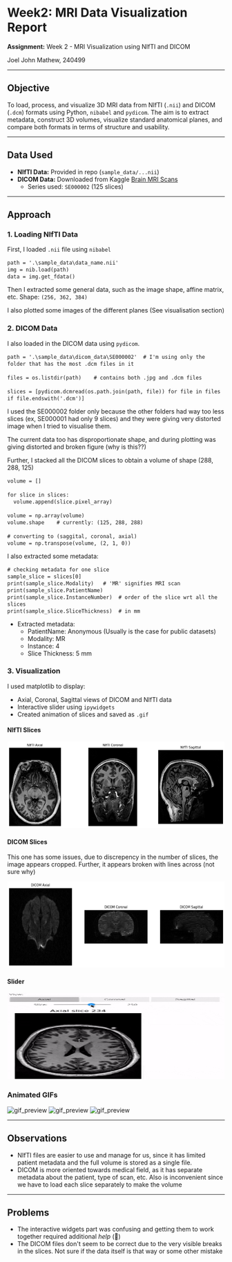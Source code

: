 # Week2: MRI Data Visualization Report

**Assignment:** Week 2 - MRI Visualization using NIfTI and DICOM

Joel John Mathew, 240499

---

## Objective

To load, process, and visualize 3D MRI data from NIfTI (`.nii`) and DICOM (`.dcm`) formats using Python, `nibabel` and `pydicom`. The aim is to extract metadata, construct 3D volumes, visualize standard anatomical planes, and compare both formats in terms of structure and usability.

---

## Data Used

- **NIfTI Data:** Provided in repo (`sample_data/...nii`)
- **DICOM Data:** Downloaded from Kaggle [Brain MRI Scans](https://www.kaggle.com/datasets/trainingdatapro/dicom-brain-dataset)
  - Series used: `SE000002` (125 slices)

---

## Approach

### 1. **Loading NIfTI Data**
  First, I loaded `.nii` file using `nibabel`
  ```
  path = '.\sample_data\data_name.nii'
  img = nib.load(path)
  data = img.get_fdata()
  ```
  Then I extracted some general data, such as the image shape, affine matrix, etc.
  Shape: `(256, 362, 384)`

  I also plotted some images of the different planes (See visualisation section)

### 2. **DICOM Data**
  I also loaded in the DICOM data using `pydicom`.
  ```
  path = '.\sample_data\dicom_data\SE000002'  # I'm using only the folder that has the most .dcm files in it

  files = os.listdir(path)    # contains both .jpg and .dcm files

  slices = [pydicom.dcmread(os.path.join(path, file)) for file in files if file.endswith('.dcm')]
  ```
  I used the SE000002 folder only because the other folders had way too less slices (ex, SE000001 had only 9 slices) and they were giving very distorted image when I tried to visualise them.

  The current data too has disproportionate shape, and during plotting was giving distorted and broken figure (why is this??)

  Further, I stacked all the DICOM slices to obtain a volume of shape (288, 288, 125)
  ```
  volume = []

  for slice in slices:
    volume.append(slice.pixel_array)

  volume = np.array(volume)
  volume.shape    # currently: (125, 288, 288)

  # converting to (saggital, coronal, axial)
  volume = np.transpose(volume, (2, 1, 0))
  ```

  I also extracted some metadata:
  ```
  # checking metadata for one slice
  sample_slice = slices[0]
  print(sample_slice.Modality)   # 'MR' signifies MRI scan
  print(sample_slice.PatientName)
  print(sample_slice.InstanceNumber)  # order of the slice wrt all the slices
  print(sample_slice.SliceThickness)  # in mm
  ```

- Extracted metadata:
  - PatientName: Anonymous (Usually is the case for public datasets)
  - Modality: MR
  - Instance: 4
  - Slice Thickness: 5 mm

### 3. **Visualization**
I used matplotlib to display:
- Axial, Coronal, Sagittal views of DICOM and NIfTI data
- Interactive slider using `ipywidgets`
- Created animation of slices and saved as `.gif`


#### **NIfTI Slices**  

<img src=".\imgs\nifti_slices.png" alt="nii" width="600" height="200">

#### **DICOM Slices**  
This one has some issues, due to discrepency in the number of slices, the image appears cropped. Further, it appears broken with lines across (not sure why)

<img src=".\imgs\dicom_slices.png" alt="dcm" width="600" height="200">

#### **Slider**  

<img src=".\imgs\slider.gif" alt="slider" width="600" height="200">

### **Animated GIFs**
<img src=".\imgs\nii_ani_axi.gif" alt="gif_preview" width="200" height="150">
<img src=".\imgs\nii_ani_cor.gif" alt="gif_preview" width="200" height="150">
<img src=".\imgs\nii_ani_sag.gif" alt="gif_preview" width="200" height="150">

---


## Observations

- NIfTI files are easier to use and manage for us, since it has limited patient metadata and the full volume is stored as a single file.
- DICOM is more oriented towards medical field, as it has separate metadata about the patient, type of scan, etc. Also is inconvenient since we have to load each slice separately to make the volume

---

## Problems

- The interactive widgets part was confusing and getting them to work together required additional _help_ (🥲)
- The DICOM files don't seem to be correct due to the very visible breaks in the slices. Not sure if the data itself is that way or some other mistake

